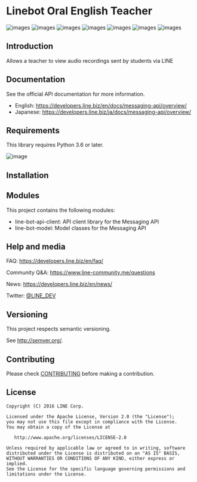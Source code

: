 # Linebot Oral English Teacher

![images](https://github.com/andy0427s/linebotTeacher/blob/main/imgs/Picture1.png)
![images](https://github.com/andy0427s/linebotTeacher/blob/main/imgs/Picture2.png)
![images](https://github.com/andy0427s/linebotTeacher/blob/main/imgs/Picture3.png)
![images](https://github.com/andy0427s/linebotTeacher/blob/main/imgs/Picture4.png)
![images](https://github.com/andy0427s/linebotTeacher/blob/main/imgs/Picture5.png)
![images](https://github.com/andy0427s/linebotTeacher/blob/main/imgs/Picture6.png)
![images](https://github.com/andy0427s/linebotTeacher/blob/main/imgs/Picture7.png)


## Introduction

Allows a teacher to view audio recordings sent by students via LINE

## Documentation

See the official API documentation for more information.

- English: https://developers.line.biz/en/docs/messaging-api/overview/
- Japanese: https://developers.line.biz/ja/docs/messaging-api/overview/


## Requirements

This library requires Python 3.6 or later.

![image](https://github.com/andy0427s/linebotTeacher/blob/main/imgs/Screen%20Shot%202022-10-09%20at%203.52.30%20PM.png)

## Installation




## Modules

This project contains the following modules:

 * line-bot-api-client: API client library for the Messaging API
 * line-bot-model: Model classes for the Messaging API






## Help and media
FAQ: https://developers.line.biz/en/faq/

Community Q&A: https://www.line-community.me/questions

News: https://developers.line.biz/en/news/

Twitter: [@LINE_DEV](https://twitter.com/LINE_DEV)


## Versioning

This project respects semantic versioning.

See http://semver.org/.


## Contributing

Please check [CONTRIBUTING](CONTRIBUTING.md) before making a contribution.


## License

    Copyright (C) 2016 LINE Corp.

    Licensed under the Apache License, Version 2.0 (the "License");
    you may not use this file except in compliance with the License.
    You may obtain a copy of the License at

       http://www.apache.org/licenses/LICENSE-2.0

    Unless required by applicable law or agreed to in writing, software
    distributed under the License is distributed on an "AS IS" BASIS,
    WITHOUT WARRANTIES OR CONDITIONS OF ANY KIND, either express or implied.
    See the License for the specific language governing permissions and
    limitations under the License.
